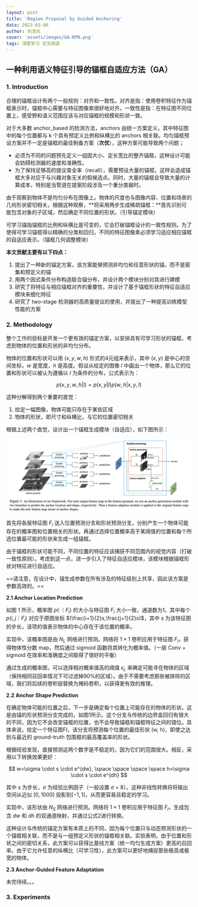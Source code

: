 ```yaml
---
layout: post
title: 'Region Proposal by Guided Anchoring'
data: 2023-03-06
author: 刘浩光
cover: 'assets/images/GA-RPN.png'
tags: 深度学习 论文阅读
---
```


## 一种利用语义特征引导的锚框自适应方法（GA）

### 1. Introduction

合理的锚框设计有两个一般规则：对齐和一致性。对齐是指：使用卷积特征作为锚框表示时，锚框中心需要与特征图像素很好地对齐。一致性是指：在特征图不同位置上，感受野和语义范围应该与对应锚框的规模和形状一致。

对于大多数 anchor_based 的检测方法，anchors 由统一方案定义，其中特征图中的每个位置都与 k 个具有预定义比例和纵横比的 anchors 相关联。均匀锚框预设方案并不一定是锚框的最佳制备方案（**次优**），这种方案可能导致两个问题；

- 必须为不同的问题预先定义一组固大小、定长宽比的整齐锚框，这种设计可能会妨碍检测器的速度和准确性。
- 为了保持足够高的提议查全率（recall），需要预设大量的锚框，这样会造成锚框大多对应于与兴趣对象无关的假候选点。同时，大量的锚框会导致大量的计算成本，特别是当管道在提案阶段涉及一个重分类器时。

由于观察到物体不是均匀分布在图像上。物体的尺度也与图像内容、位置和场景的几何形状密切相关。根据这种观察，**将采用两步生成稀疏锚框：**首先识别可能包含对象的子区域，然后确定不同位置的形状。（引导锚定模块）

可学习锚指锚框的比例和纵横比是可变的，它会打破锚框设计的一致性规则。为了使得可学习锚框得以精确的分类和回归，不同的特征图像素必须学习适应相应锚框的自适应表示。（锚框几何调整模块）

**本文贡献主要有以下四点：**

1. 提出了一种新的锚定方案，该方案能够预测非均匀和任意形状的锚，而不是密集和预定义的锚
2. 用两个因式条件分布构造联合锚分布，并设计两个模块分别对其进行建模
3. 研究了将特征与相应锚框对齐的重要性，并设计了基于锚框形状的特征自适应模块来细化特征
4. 研究了 two-stage 检测器的高质量提议的使用，并提出了一种提高训练模型性能的方案

### 2. Methodology

整个工作的目标是开发一个更有效的锚定方案，以安排具有可学习形状的锚框，考虑到物体的位置和形状的非均匀分布。

物体的位置和形状可以用 $(x, y, w, h)$ 形式的4元组来表示，其中 $(x, y)$ 是中心的空间坐标，$w$ 是宽度，$h$ 是高度。假设从给定的图像 $I$ 中画出一个物体，那么它的位置和形状可以被认为遵循以 $I$ 为条件的分布，公式表示为：

$$ p(x,y,w,h|I) = p(x,y|I)p(w,h|x,y,I) $$

这种分解得到两个重要的直觉：

1. 给定一幅图像，物体可能只存在于某些区域
2. 物体的形状，即尺寸和纵横比，与它的位置密切相关

根据上述两个直觉，设计出一个锚框生成模块（自适应），如下图所示：

![GA-framework](/assets/images/GA-framework.png)

首先将各层特征图 $F_i$ 送入位置预测分支和形状预测分支，分别产生一个物体可能存在的概率图和位置相关的形状。再通过选择位置概率高于某阈值的位置和每个所选位置最可能的形状来生成一组锚框。

由于锚框的形状可能不同，不同位置的特征应该捕获不同范围内的视觉内容（打破一致性原则）。考虑到这一点，进一步引入了特征自适应模块，该模块根据锚框形状对特征进行自适应。

==请注意，在设计中，锚生成参数在所有涉及的特征级别上共享，因此该方案是参数高效的。==

**2.1 Anchor Location Prediction**

如图 1 所示，概率图 $p(·｜F_i)$ 的大小与特征图 $F_i$ 大小一致，通道数为1。其中每个 $p(i,j｜F_i)$  对应于原图坐标 $(\frac{i+1}{2}s,\frac{j+1}{2}s)$，其中 s 为该特征图的步长，该项的值表示物体的中心存在于该位置的概率。

实现中，该概率图是由 $N_L$ 网络进行预测。网络将 $1 \times 1$ 卷积应用于特征图 $F_i$，获得物体性分数 map，然后通过 sigmoid 函数将其转化为概率值。（一层 Conv + sigmoid 在效率和准确度之间取得了很好的平衡）

通过生成的概率图，可以选择相对概率值高的阈值 $\epsilon_L$ 来确定可能寻在物体的区域（保持相同召回率情况下可过滤掉90%的区域）。由于不需要考虑那些被排除的区域，我们将后续的卷积层替换为掩码卷积，以获得更有效的推理。

**2.2 Anchor Shape Prediction**

在确定物体可能的位置之后，下一步是确定每个位置上可能存在的物体的形状。这是由锚的形状预测分支完成的，如图1所示。这个分支与传统的边界盒回归有很大的不同，因为它不会改变锚框的位置，也不会导致锚框和锚框特征之间的错位。具体来说，给定一个特征图FI，该分支将预测每个位置的最佳形状 (w, h)，即使之达到与最近的 ground-truth 包围框的最高覆盖率的形状。

根据经验发现，直接预测这两个数字是不稳定的，因为它们的范围很大。相反，采用以下转换效果更好：

$$ w=\sigma \cdot s \cdot e^{dw}, \space \space \space \space h=\sigma \cdot s \cdot e^{dh} $$  

其中 s 为步长，$\sigma$ 为经验比例因子（一般设置 $\sigma$ = 8）。这种非线性转换将将输出空间从近似 $[0, 1000]$ 投影到$[-1, 1]$，从而更容易且稳定的学习。

实现中，该形状由 $N_S$ 网络进行预测。网络将 $1 \times 1$ 卷积应用于特征图 $F_i$，生成包含 $dw$ 和 $dh$ 的双通道映射，并通过公式2进行转换。

这种设计与传统的锚定方案有本质上的不同，因为每个位置只与动态预测形状的一个锚框相关联，而不是与一组预定义形状的锚框相关联。实验表明，由于位置和形状之间的密切关系，此方案可以获得比基线方案（统一均匀生成方案）更高的召回率。由于它允许任意的纵横比（可学习性），此方案可以更好地捕捉那些极高或极宽的物体。

**2.3 Anchor-Guided Feature Adaptation**

未完待续。。。

### 3. Experiments

